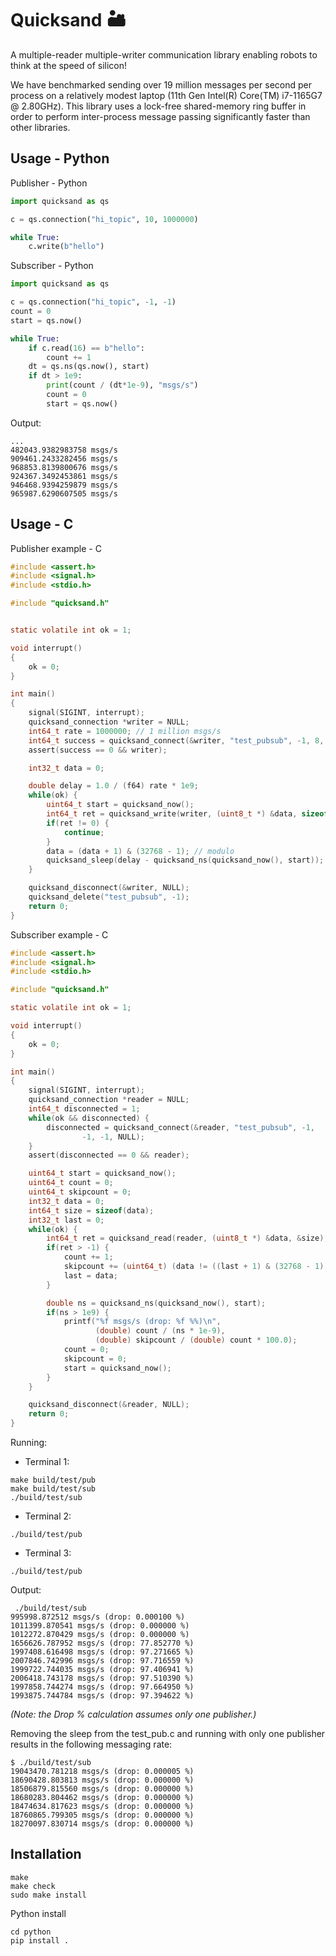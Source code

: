 # Quicksand 🏜️

A multiple-reader multiple-writer communication library enabling robots to think at the speed of silicon!

We have benchmarked sending over 19 million messages per second per process on a relatively modest laptop (11th Gen Intel(R) Core(TM) i7-1165G7 @ 2.80GHz). This library uses a lock-free shared-memory ring buffer in order to perform inter-process message passing significantly faster than other libraries.

## Usage - Python

Publisher - Python

```Python
import quicksand as qs

c = qs.connection("hi_topic", 10, 1000000)

while True:
    c.write(b"hello")
```

Subscriber - Python
```Python
import quicksand as qs

c = qs.connection("hi_topic", -1, -1)
count = 0
start = qs.now()

while True:
    if c.read(16) == b"hello":
        count += 1
    dt = qs.ns(qs.now(), start)
    if dt > 1e9:
        print(count / (dt*1e-9), "msgs/s")
        count = 0
        start = qs.now()
```

Output:
```
...
482043.9382983758 msgs/s
909461.2433282456 msgs/s
968853.8139800676 msgs/s
924367.3492453861 msgs/s
946468.9394259879 msgs/s
965987.6290607505 msgs/s
```
## Usage - C

Publisher example - C
```C
#include <assert.h>
#include <signal.h>
#include <stdio.h>

#include "quicksand.h"


static volatile int ok = 1;

void interrupt()
{
	ok = 0;
}

int main()
{
	signal(SIGINT, interrupt);
	quicksand_connection *writer = NULL;
	int64_t rate = 1000000; // 1 million msgs/s
	int64_t success = quicksand_connect(&writer, "test_pubsub", -1, 8, rate, NULL);
	assert(success == 0 && writer);

	int32_t data = 0;

	double delay = 1.0 / (f64) rate * 1e9;
	while(ok) {
		uint64_t start = quicksand_now();
		int64_t ret = quicksand_write(writer, (uint8_t *) &data, sizeof(data));
		if(ret != 0) {
			continue;
		}
		data = (data + 1) & (32768 - 1); // modulo
		quicksand_sleep(delay - quicksand_ns(quicksand_now(), start));
	}

	quicksand_disconnect(&writer, NULL);
	quicksand_delete("test_pubsub", -1);
	return 0;
}
```


Subscriber example - C
```C
#include <assert.h>
#include <signal.h>
#include <stdio.h>

#include "quicksand.h"

static volatile int ok = 1;

void interrupt()
{
	ok = 0;
}

int main()
{
	signal(SIGINT, interrupt);
	quicksand_connection *reader = NULL;
	int64_t disconnected = 1;
	while(ok && disconnected) {
		disconnected = quicksand_connect(&reader, "test_pubsub", -1,
				-1, -1, NULL);
	}
	assert(disconnected == 0 && reader);

	uint64_t start = quicksand_now();
	uint64_t count = 0;
	uint64_t skipcount = 0;
	int32_t data = 0;
	int64_t size = sizeof(data);
	int32_t last = 0;
	while(ok) {
		int64_t ret = quicksand_read(reader, (uint8_t *) &data, &size);
		if(ret > -1) {
			count += 1;
			skipcount += (uint64_t) (data != ((last + 1) & (32768 - 1)));
			last = data;
		}

		double ns = quicksand_ns(quicksand_now(), start);
		if(ns > 1e9) {
			printf("%f msgs/s (drop: %f %%)\n",
			       (double) count / (ns * 1e-9),
			       (double) skipcount / (double) count * 100.0);
			count = 0;
			skipcount = 0;
			start = quicksand_now();
		}
	}

	quicksand_disconnect(&reader, NULL);
	return 0;
}
```


Running:

* Terminal 1:
```
make build/test/pub
make build/test/sub
./build/test/sub
```
* Terminal 2:
```
./build/test/pub
```

* Terminal 3:
```
./build/test/pub
```

Output:
```
 ./build/test/sub
995998.872512 msgs/s (drop: 0.000100 %)
1011399.870541 msgs/s (drop: 0.000000 %)
1012272.870429 msgs/s (drop: 0.000000 %)
1656626.787952 msgs/s (drop: 77.852770 %)
1997408.616498 msgs/s (drop: 97.271665 %)
2007846.742996 msgs/s (drop: 97.716559 %)
1999722.744035 msgs/s (drop: 97.406941 %)
2006418.743178 msgs/s (drop: 97.510390 %)
1997858.744274 msgs/s (drop: 97.664950 %)
1993875.744784 msgs/s (drop: 97.394622 %)
```
*(Note: the Drop % calculation assumes only one publisher.)*



Removing the sleep from the test_pub.c and running with only one publisher results in the following messaging rate:

```
$ ./build/test/sub
19043470.781218 msgs/s (drop: 0.000005 %)
18690428.803813 msgs/s (drop: 0.000000 %)
18506879.815560 msgs/s (drop: 0.000000 %)
18680283.804462 msgs/s (drop: 0.000000 %)
18474634.817623 msgs/s (drop: 0.000000 %)
18760865.799305 msgs/s (drop: 0.000000 %)
18270097.830714 msgs/s (drop: 0.000000 %)
```

## Installation

```
make
make check
sudo make install
```

Python install
```
cd python
pip install .
```
